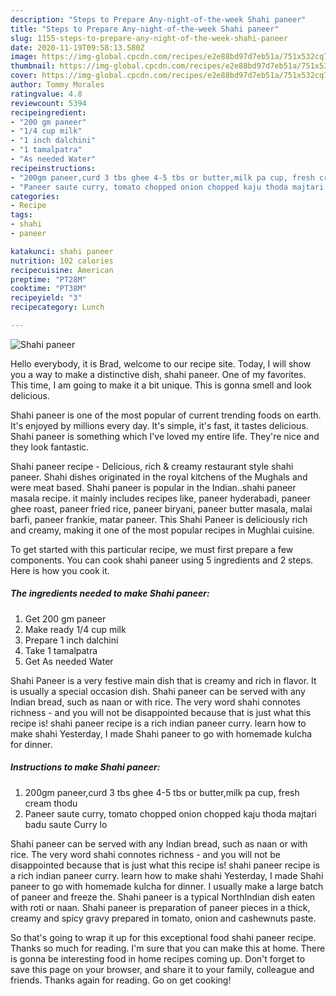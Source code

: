```yaml
---
description: "Steps to Prepare Any-night-of-the-week Shahi paneer"
title: "Steps to Prepare Any-night-of-the-week Shahi paneer"
slug: 1155-steps-to-prepare-any-night-of-the-week-shahi-paneer
date: 2020-11-19T09:58:13.580Z
image: https://img-global.cpcdn.com/recipes/e2e88bd97d7eb51a/751x532cq70/shahi-paneer-recipe-main-photo.jpg
thumbnail: https://img-global.cpcdn.com/recipes/e2e88bd97d7eb51a/751x532cq70/shahi-paneer-recipe-main-photo.jpg
cover: https://img-global.cpcdn.com/recipes/e2e88bd97d7eb51a/751x532cq70/shahi-paneer-recipe-main-photo.jpg
author: Tommy Morales
ratingvalue: 4.8
reviewcount: 5394
recipeingredient:
- "200 gm paneer"
- "1/4 cup milk"
- "1 inch dalchini"
- "1 tamalpatra"
- "As needed Water"
recipeinstructions:
- "200gm paneer,curd 3 tbs ghee 4-5 tbs or butter,milk pa cup, fresh cream thodu"
- "Paneer saute curry, tomato chopped onion chopped kaju thoda majtari badu saute Curry lo"
categories:
- Recipe
tags:
- shahi
- paneer

katakunci: shahi paneer 
nutrition: 102 calories
recipecuisine: American
preptime: "PT28M"
cooktime: "PT38M"
recipeyield: "3"
recipecategory: Lunch

---
```



![Shahi paneer](https://img-global.cpcdn.com/recipes/e2e88bd97d7eb51a/751x532cq70/shahi-paneer-recipe-main-photo.jpg)

Hello everybody, it is Brad, welcome to our recipe site. Today, I will show you a way to make a distinctive dish, shahi paneer. One of my favorites. This time, I am going to make it a bit unique. This is gonna smell and look delicious.

Shahi paneer is one of the most popular of current trending foods on earth. It's enjoyed by millions every day. It's simple, it's fast, it tastes delicious. Shahi paneer is something which I've loved my entire life. They're nice and they look fantastic.

Shahi paneer recipe - Delicious, rich &amp; creamy restaurant style shahi paneer. Shahi dishes originated in the royal kitchens of the Mughals and were meat based. Shahi paneer is popular in the Indian..shahi paneer masala recipe. it mainly includes recipes like, paneer hyderabadi, paneer ghee roast, paneer fried rice, paneer biryani, paneer butter masala, malai barfi, paneer frankie, matar paneer. This Shahi Paneer is deliciously rich and creamy, making it one of the most popular recipes in Mughlai cuisine.


To get started with this particular recipe, we must first prepare a few components. You can cook shahi paneer using 5 ingredients and 2 steps. Here is how you cook it.

<!--inarticleads1-->

##### The ingredients needed to make Shahi paneer:

1. Get 200 gm paneer
1. Make ready 1/4 cup milk
1. Prepare 1 inch dalchini
1. Take 1 tamalpatra
1. Get As needed Water


Shahi Paneer is a very festive main dish that is creamy and rich in flavor. It is usually a special occasion dish. Shahi paneer can be served with any Indian bread, such as naan or with rice. The very word shahi connotes richness - and you will not be disappointed because that is just what this recipe is! shahi paneer recipe is a rich indian paneer curry. learn how to make shahi Yesterday, I made Shahi paneer to go with homemade kulcha for dinner. 

<!--inarticleads2-->

##### Instructions to make Shahi paneer:

1. 200gm paneer,curd 3 tbs ghee 4-5 tbs or butter,milk pa cup, fresh cream thodu
1. Paneer saute curry, tomato chopped onion chopped kaju thoda majtari badu saute Curry lo


Shahi paneer can be served with any Indian bread, such as naan or with rice. The very word shahi connotes richness - and you will not be disappointed because that is just what this recipe is! shahi paneer recipe is a rich indian paneer curry. learn how to make shahi Yesterday, I made Shahi paneer to go with homemade kulcha for dinner. I usually make a large batch of paneer and freeze the. Shahi paneer is a typical NorthIndian dish eaten with roti or naan. Shahi paneer is preparation of paneer pieces in a thick, creamy and spicy gravy prepared in tomato, onion and cashewnuts paste. 

So that's going to wrap it up for this exceptional food shahi paneer recipe. Thanks so much for reading. I'm sure that you can make this at home. There is gonna be interesting food in home recipes coming up. Don't forget to save this page on your browser, and share it to your family, colleague and friends. Thanks again for reading. Go on get cooking!
